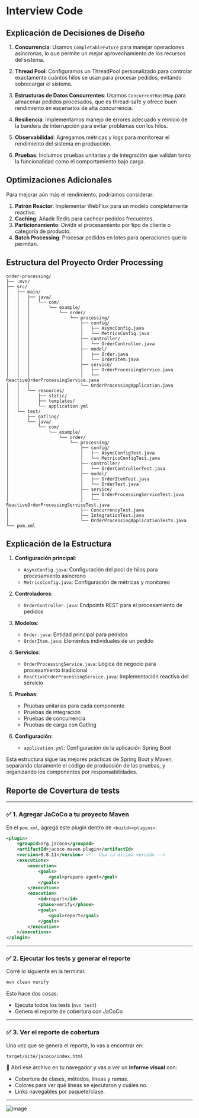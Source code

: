 # Interview Code

## Explicación de Decisiones de Diseño

1. **Concurrencia**: Usamos `CompletableFuture` para manejar operaciones asíncronas, lo que permite un mejor aprovechamiento de los recursos del sistema.

2. **Thread Pool**: Configuramos un ThreadPool personalizado para controlar exactamente cuántos hilos se usan para procesar pedidos, evitando sobrecargar el sistema.

3. **Estructuras de Datos Concurrentes**: Usamos `ConcurrentHashMap` para almacenar pedidos procesados, que es thread-safe y ofrece buen rendimiento en escenarios de alta concurrencia.

4. **Resiliencia**: Implementamos manejo de errores adecuado y reinicio de la bandera de interrupción para evitar problemas con los hilos.

5. **Observabilidad**: Agregamos métricas y logs para monitorear el rendimiento del sistema en producción.

6. **Pruebas**: Incluimos pruebas unitarias y de integración que validan tanto la funcionalidad como el comportamiento bajo carga.

## Optimizaciones Adicionales

Para mejorar aún más el rendimiento, podríamos considerar:

1. **Patrón Reactor**: Implementar WebFlux para un modelo completamente reactivo.
2. **Caching**: Añadir Redis para cachear pedidos frecuentes.
3. **Particionamiento**: Dividir el procesamiento por tipo de cliente o categoría de producto.
4. **Batch Processing**: Procesar pedidos en lotes para operaciones que lo permitan.

## Estructura del Proyecto Order Processing

```
order-processing/
├── .mvn/
├── src/
│   ├── main/
│   │   ├── java/
│   │   │   └── com/
│   │   │       └── example/
│   │   │           └── order/
│   │   │               └── processing/
│   │   │                   ├── config/
│   │   │                   │   ├── AsyncConfig.java
│   │   │                   │   └── MetricsConfig.java
│   │   │                   ├── controller/
│   │   │                   │   └── OrderController.java
│   │   │                   ├── model/
│   │   │                   │   ├── Order.java
│   │   │                   │   └── OrderItem.java
│   │   │                   ├── service/
│   │   │                   │   ├── OrderProcessingService.java
│   │   │                   │   └── ReactiveOrderProcessingService.java
│   │   │                   └── OrderProcessingApplication.java
│   │   └── resources/
│   │       ├── static/
│   │       ├── templates/
│   │       └── application.yml
│   └── test/
│       ├── gatling/
│       └── java/
│           └── com/
│               └── example/
│                   └── order/
│                       └── processing/
│                           ├── config/
│                           │   ├── AsyncConfigTest.java
│                           │   └── MetricsConfigTest.java
│                           ├── controller/
│                           │   └── OrderControllerTest.java
│                           ├── model/
│                           │   ├── OrderItemTest.java
│                           │   └── OrderTest.java
│                           ├── service/
│                           │   ├── OrderProcessingServiceTest.java
│                           │   └── ReactiveOrderProcessingServiceTest.java
│                           ├── ConcurrencyTest.java
│                           ├── IntegrationTest.java
│                           └── OrderProcessingApplicationTests.java
└── pom.xml
```

## Explicación de la Estructura

1. **Configuración principal**:
   - `AsyncConfig.java`: Configuración del pool de hilos para procesamiento asíncrono
   - `MetricsConfig.java`: Configuración de métricas y monitoreo

2. **Controladores**:
   - `OrderController.java`: Endpoints REST para el procesamiento de pedidos

3. **Modelos**:
   - `Order.java`: Entidad principal para pedidos
   - `OrderItem.java`: Elementos individuales de un pedido

4. **Servicios**:
   - `OrderProcessingService.java`: Lógica de negocio para procesamiento tradicional
   - `ReactiveOrderProcessingService.java`: Implementación reactiva del servicio

5. **Pruebas**:
   - Pruebas unitarias para cada componente
   - Pruebas de integración
   - Pruebas de concurrencia
   - Pruebas de carga con Gatling

6. **Configuración**:
   - `application.yml`: Configuración de la aplicación Spring Boot

Esta estructura sigue las mejores prácticas de Spring Boot y Maven, separando claramente el código de producción de las pruebas, y organizando los componentes por responsabilidades.

## Reporte de Covertura de tests 

---

### ✅ 1. Agregar JaCoCo a tu proyecto Maven

En el `pom.xml`, agregá este plugin dentro de `<build><plugins>`:

```xml
<plugin>
    <groupId>org.jacoco</groupId>
    <artifactId>jacoco-maven-plugin</artifactId>
    <version>0.8.11</version> <!-- Usa la última versión -->
    <executions>
        <execution>
            <goals>
                <goal>prepare-agent</goal>
            </goals>
        </execution>
        <execution>
            <id>report</id>
            <phase>verify</phase>
            <goals>
                <goal>report</goal>
            </goals>
        </execution>
    </executions>
</plugin>
```

---

### ✅ 2. Ejecutar los tests y generar el reporte

Corré lo siguiente en la terminal:

```bash
mvn clean verify
```

Esto hace dos cosas:
- Ejecuta todos los tests (`mvn test`)
- Genera el reporte de cobertura con JaCoCo

---

### ✅ 3. Ver el reporte de cobertura

Una vez que se genera el reporte, lo vas a encontrar en:

```
target/site/jacoco/index.html
```

📂 Abrí ese archivo en tu navegador y vas a ver un **informe visual** con:
- Cobertura de clases, métodos, líneas y ramas.
- Colores para ver qué líneas se ejecutaron y cuáles no.
- Links navegables por paquete/clase.

---

![image](https://github.com/user-attachments/assets/d9f3f0d4-4793-4869-b6f1-74caa13f85c2)

